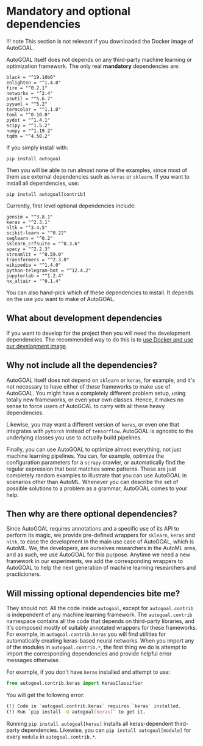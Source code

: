 # Mandatory and optional dependencies

!!! note
    This section is not relevant if you downloaded the Docker image of AutoGOAL.

AutoGOAL itself does not depends on any third-party machine learning or optimization framework. The only real **mandatory** dependencies are:

    black = "^19.10b0"
    enlighten = "^1.4.0"
    fire = "^0.2.1"
    networkx = "^2.4"
    psutil = "^5.6.7"
    pyyaml = "^5.2"
    termcolor = "^1.1.0"
    toml = "^0.10.0"
    pydot = "^1.4.1"
    scipy = "^1.5.2"
    numpy = "^1.19.2"
    tqdm = "^4.50.2"

If you simply install with:

    pip install autogoal

Then you will be able to run almost none of the examples, since most of them use external dependencies such as `keras` or `sklearn`. If you want to install all dependencies, use:

    pip install autogoal[contrib]

Currently, first level optional dependencies include:

    gensim = "^3.8.1"
    keras = "^2.3.1"
    nltk = "^3.4.5"
    scikit-learn = "^0.22"
    seqlearn = "^0.2"
    sklearn_crfsuite = "^0.3.6"
    spacy = "^2.2.3"
    streamlit = "^0.59.0"
    transformers = "^2.3.0"
    wikipedia = "^1.4.0"
    python-telegram-bot = "^12.4.2"
    jupyterlab = "^1.2.4"
    nx_altair = "^0.1.4"

You can also hand-pick which of these dependencies to install. It depends on the use you want to make of AutoGOAL.

## What about development dependencies

If you want to develop for the project then you will need the development dependencies. The recommended way to do this is to [use Docker and use our development image](../contributing).

## Why not include all the dependencies?

AutoGOAL itself does not depend on `sklearn` or `keras`, for example, and it's not necessary to have either of these frameworks to make use of AutoGOAL. You might have a completely different problem setup, using totally new frameworks, or even your own classes. Hence, it makes no sense to force users of AutoGOAL to carry with all these heavy dependencies.

Likewise, you may want a different version of `keras`, or even one that integrates with `pytorch` instead of `tensorflow`. AutoGOAL is agnostic to the underlying classes you use to actually build pipelines.

Finally, you can use AutoGOAL to optimize almost everything, not just machine learning pipelines. You can, for example, optimize the configuration parameters for a `scrapy` crawler, or automatically find the regular expression that best matches some patterns. These are just completely random examples to illustrate that you can use AutoGOAL in scenarios other than AutoML. Whenever you can describe the set of possible solutions to a problem as a grammar, AutoGOAL comes to your help.

## Then why are there optional dependencies?

Since AutoGOAL requires annotations and a specific use of its API to perform its magic, we provide pre-defined wrappers for `sklearn`, `keras` and `nltk`, to ease the development in the main use case of AutoGOAL, which is AutoML. We, the developers, are ourselves researchers in the AutoML area, and as such, we use AutoGOAL for this purpose. Anytime we need a new framework in our experiments, we add the corresponding wrappers to AutoGOAL to help the next generation of machine learning researchers and practicioners.

## Will missing optional dependencies bite me?

They should not. All the code inside `autogoal`, except for `autogoal.contrib` is independent of any machine learning framework. The `autogoal.contrib` namespace contains all the code that depends on third-party libraries, and it's composed mostly of suitably annotated wrappers for these frameworks. For example, in `autogoal.contrib.keras` you will find utilities for automatically creating keras-based neural networks. When you import any of the modules in `autogoal.contrib.*`, the first thing we do is attempt to import the corresponding dependencies and provide helpful error messages otherwise.

For example, if you don't have `keras` installed and attempt to use:

```python
from autogoal.contrib.keras import KerasClassifier
```

You will get the following error:

```bash
(!) Code in `autogoal.contrib.keras` requires `keras` installed.
(!) Run `pip install -U autogoal[keras]` to get it.
```

Running `pip install autogoal[keras]` installs all keras-dependent third-party dependencies. Likewise, you can `pip install autogoal[module]` for every `module` in `autogoal.contrib.*`.
